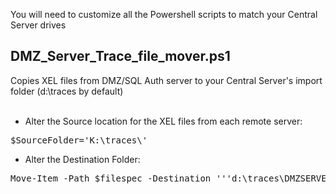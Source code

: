 You will need to customize all the Powershell scripts to match your Central Server drives

<h2> DMZ_Server_Trace_file_mover.ps1</h2> 
Copies XEL files from DMZ/SQL Auth server to your Central Server's import folder (d:\traces by default)<br><br>

* Alter the Source location for the XEL files from each remote server:
<pre>
$SourceFolder='K:\traces\'
</pre>

* Alter the Destination Folder:
<pre>
Move-Item -Path $filespec -Destination '''d:\traces\DMZSERVER1''' -Force -ErrorAction SilentlyContinue -WarningAction SilentlyContinue
</pre>
